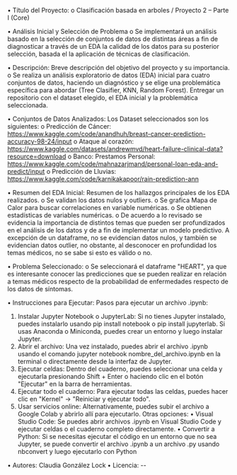 •	Título del Proyecto: 
o	Clasificación basada en arboles / Proyecto 2 – Parte I (Core)

•	Análisis Inicial y Selección de Problema
o	Se implementará un análisis basado en la selección de conjuntos de datos de distintas áreas a fin de diagnosticar a través de un EDA la calidad de los datos para su posterior selección, basada el la aplicación de técnicas de clasificación.

•	Descripción: Breve descripción del objetivo del proyecto y su importancia.
o	Se realiza un análisis exploratorio de datos (EDA) inicial para  cuatro conjuntos de datos, haciendo un diagnóstico y se elige una problemática específica para abordar (Tree Clasifier, KNN, Random Forest). Entregar un repositorio con el dataset elegido, el EDA inicial y la problemática seleccionada.

•	Conjuntos de Datos Analizados: Los Dataset seleccionados son los siguientes:
o	Predicción de Cáncer:
https://www.kaggle.com/code/anandhuh/breast-cancer-prediction-accuracy-98-24/input
o	Ataque al corazón:
https://www.kaggle.com/datasets/andrewmvd/heart-failure-clinical-data?resource=download
o	Banco: Prestamos Personal:
https://www.kaggle.com/code/mahnazarjmand/personal-loan-eda-and-predict/input
o	Predicción de Lluvias:
https://www.kaggle.com/code/karnikakapoor/rain-prediction-ann

•	Resumen del EDA Inicial: Resumen de los hallazgos principales de los EDA realizados. 
o	Se validan los datos nulos y outliers.
o	 Se grafica Mapa de Calor para buscar correlaciones en variable numéricas.
o	Se obtienen estadísticas de variables numéricas.
o	De acuerdo a lo revisado se evidencia la importancia de distintos temas que pueden ser profundizados en el análisis de los datos y de a fin de implementar un modelo predictivo. A excepción de un dataframe, no se evidencian datos nulos, y también se evidencian datos outlier, no obstante, al desconocer en profundidad los temas médicos, no se sabe si esto es válido o no. 

•	Problema Seleccionado: 
o	Se seleccionará el dataframe "HEART", ya que es interesante conocer las predicciones que se pueden realizar en relación a temas médicos respecto de la probabilidad de enfermedades respecto de los datos de síntomas.

•	Instrucciones para Ejecutar:
Pasos para ejecutar un archivo .ipynb:
1. Instalar Jupyter Notebook o JupyterLab:
Si no tienes Jupyter instalado, puedes instalarlo usando pip install notebook o pip install jupyterlab. Si usas Anaconda o Miniconda, puedes crear un entorno y luego instalar Jupyter. 
2. Abrir el archivo:
Una vez instalado, puedes abrir el archivo .ipynb usando el comando jupyter notebook nombre_del_archivo.ipynb en la terminal o directamente desde la interfaz de Jupyter. 
3. Ejecutar celdas:
Dentro del cuaderno, puedes seleccionar una celda y ejecutarla presionando Shift + Enter o haciendo clic en el botón "Ejecutar" en la barra de herramientas. 
4. Ejecutar todo el cuaderno:
Para ejecutar todas las celdas, puedes hacer clic en "Kernel" -> "Reiniciar y ejecutar todo". 
5. Usar servicios online:
Alternativamente, puedes subir el archivo a Google Colab y abrirlo allí para ejecutarlo. 
Otras opciones:
•	Visual Studio Code:
Se puedes abrir archivos .ipynb en Visual Studio Code y ejecutar celdas o el cuaderno completo directamente. 
•	Convertir a Python:
Si se necesitas ejecutar el código en un entorno que no sea Jupyter, se puede convertir el archivo .ipynb a un archivo .py usando nbconvert y luego ejecutarlo con Python

•	Autores: Claudia González Lock
•	Licencia: --

